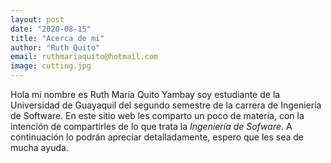 ```yaml
---
layout: post
date: "2020-08-15"
title: "Acerca de mi"
author: "Ruth Quito"
email: ruthmariaquito@hotmail.com
image: cutting.jpg
---
```


Hola mi nombre es Ruth Maria Quito Yambay soy estudiante de la Universidad de Guayaquil del segundo semestre de la carrera de Ingeniería de Software. En este sitio web les comparto un poco de materia, con la intención de compartirles de lo que trata la *Ingeniería de Sofware*. A continuación lo podrán apreciar detalladamente, espero que les sea de mucha ayuda. 
